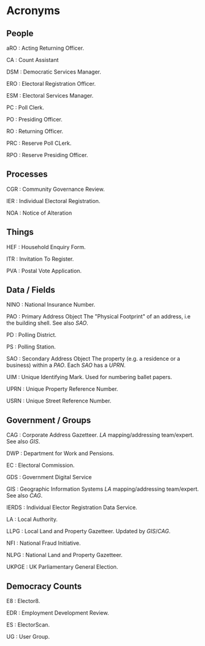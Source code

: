 # Acronyms

## People

aRO
: Acting Returning Officer.

CA
: Count Assistant

DSM
: Democratic Services Manager.

ERO
: Electoral Registration Officer.

ESM
: Electoral Services Manager.

PC
: Poll Clerk.

PO
: Presiding Officer.

RO
: Returning Officer.

PRC
: Reserve Poll CLerk.

RPO
: Reserve Presiding Officer.

## Processes

CGR
: Community Governance Review.

IER
: Individual Electoral Registration.

NOA
: Notice of Alteration

## Things

HEF
: Household Enquiry Form.

ITR
: Invitation To Register.

PVA
: Postal Vote Application.

## Data / Fields

NINO
: National Insurance Number.

PAO
: Primary Address Object
  The "Physical Footprint" of an address, i.e the building shell.
  See also *SAO*.

PD
: Polling District.

PS
: Polling Station.

SAO
: Secondary Address Object
  The property (e.g. a residence or a business) within a *PAO*.  Each *SAO* has a *UPRN*.

UIM
: Unique Identifying Mark.
  Used for numbering ballet papers.

UPRN
: Unique Property Reference Number.

USRN
: Unique Street Reference Number.

## Government / Groups

CAG
: Corporate Address Gazetteer.
  *LA* mapping/addressing team/expert. See also *GIS*.

DWP
: Department for Work and Pensions.

EC
: Electoral Commission.

GDS
: Government Digital Service

GIS
: Geographic Information Systems
  *LA* mapping/addressing team/expert. See also *CAG*.

IERDS
: Individual Elector Registration Data Service.

LA
: Local Authority.

LLPG
: Local Land and Property Gazetteer.
  Updated by *GIS*/*CAG*.

NFI
: National Fraud Initiative.

NLPG
: National Land and Property Gazetteer.

UKPGE
: UK Parliamentary General Election.

## Democracy Counts

E8
: Elector8.

EDR
: Employment Development Review.

ES
: ElectorScan.

UG
: User Group.
